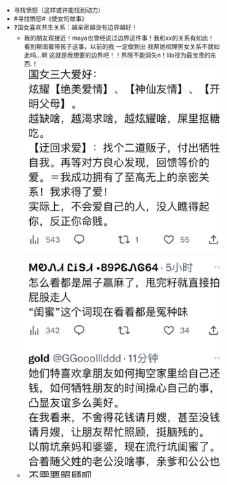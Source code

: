 - 寻找愤怒（这样或许能找到动力）
- #寻找愤怒#《使女的故事》
- ❓国女喜欢共生关系：越亲密越没有边界越好！
	- 我的朋友观接近！maya也曾经说过边界这件事！我和xx的关系有如此！看到帮闺蜜带孩子这事，以前的我 一定做到出 我帮她梳理男女关系不就如此吗…啊 这就是我想要的边界吧！！界限不能消失n！lila视为最宝贵的东西.！
	- ![2023-01-02-20-00-55.jpeg](../assets/2023-01-02-20-00-55.jpeg)